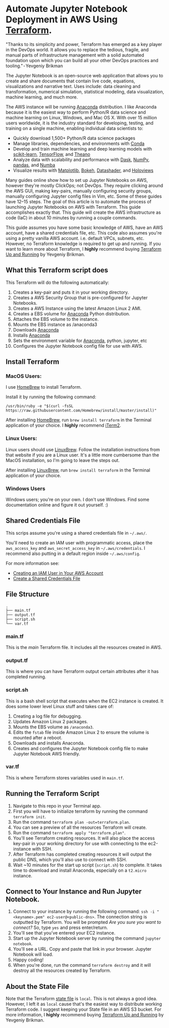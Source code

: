 # Automate Jupyter Notebook Deployment in AWS Using [Terraform](https://www.terraform.io). 

"Thanks to its simplicity and power, Terraform has emerged as a key player in the DevOps world. It allows you to replace the tedious, fragile, and manual parts of infrastructure management with a solid automated foundation upon which you can build all your other DevOps practices and tooling." - Yevgeniy Brikman

The Jupyter Notebook is an open-source web application that allows you to create and share documents that contain live code, equations, visualizations and narrative text. Uses include: data cleaning and transformation, numerical simulation, statistical modeling, data visualization, machine learning, and much more.

The AWS instance will be running [Anaconda](https://www.anaconda.com/distribution/) distribution. I like Anaconda because it is the easiest way to perform Python/R data science and machine learning on Linux, Windows, and Mac OS X. With over 15 million users worldwide, it is the industry standard for developing, testing, and training on a single machine, enabling individual data scientists to:

- Quickly download 1,500+ Python/R data science packages
- Manage libraries, dependencies, and environments with [Conda](https://conda.io/docs/)
- Develop and train machine learning and deep learning models with [scikit-learn](https://scikit-learn.org/stable/), [TensorFlow](https://www.tensorflow.org/), and [Theano](https://pypi.org/project/Theano/)
- Analyze data with scalability and performance with [Dask](https://dask.org/), [NumPy](http://www.numpy.org/), [pandas](https://pandas.pydata.org/), and [Numba](http://numba.pydata.org/)
- Visualize results with [Matplotlib](https://matplotlib.org/), [Bokeh](https://bokeh.pydata.org/en/latest/), [Datashader](http://datashader.org/), and [Holoviews](http://holoviews.org/)

Many guides online show how to set up Jupyter Notebooks on AWS, however they're mostly ClickOps; not DevOps. They require clicking around the AWS GUI, making key-pairs, manually configuring security groups, manually configuring Jupyter config files in Vim, etc. Some of these guides have 12–15 steps. The goal of this article is to automate the process of launching Jupyter Notebooks on AWS with Terraform. This guide accomplishes exactly that. This guide will create the AWS infrastructure as code (IaC) in about 10 minutes by running a couple commands.

This guide assumes you have some basic knowledge of AWS, have an AWS account, have a shared credentials file, etc. This code also assumes you're using a pretty vanilla AWS account. i.e. default VPCs, subnets, etc. However, no Terraform knowledge is required to get up and running. If you want to learn more about Terraform, I **highly** recommend buying [Terraform Up and Running](https://www.amazon.com/Terraform-Running-Writing-Infrastructure-Code/dp/1492046906/ref=sr_1_1?keywords=terraform+up+and+running&qid=1571417701&sr=8-1) by Yevgeniy Brikman.

## What this Terraform script does
This Terraform will do the following automatically:

1. Creates a key-pair and puts it in your working directory.
1. Creates a AWS Security Group that is pre-configured for Jupyter Notebooks.
1. Creates a AWS Instance using the latest Amazon Linux 2 AMI.
1. Creates a EBS volume for [Anaconda](https://www.anaconda.com) Python distribution.
1. Attaches the EBS volume to the instance.
1. Mounts the EBS instance as /anaconda3
1. Downloads [Anaconda](https://www.anaconda.com)
1. Installs [Anaconda](https://www.anaconda.com)
1. Sets the environment variable for [Anaconda](https://www.anaconda.com), python, jupyter, etc
1. Configures the Jupyter Notebook config file for use with AWS.

## Install Terraform
### MacOS Users:
I use [HomeBrew](https://brew.sh) to install Terraform.

Install it by running the following command:

`/usr/bin/ruby -e "$(curl -fsSL https://raw.githubusercontent.com/Homebrew/install/master/install)"`

After installing [HomeBrew](https://brew.sh), run `brew install terraform` in the Terminal application of your choice. I **highly** recommend [iTerm2](https://iterm2.com).

### Linux Users:
Linux users should use [LinuxBrew](https://docs.brew.sh/Homebrew-on-Linux). Follow the installation instructions from that website if you are a Linux user. It's a little more cumbersome than the MacOS installation, so I'm going to leave the steps out.

After installing [LinuxBrew](https://docs.brew.sh/Homebrew-on-Linux), run `brew install terraform` in the Terminal application of your choice.

### Windows Users
Windows users; you're on your own. I don't use Windows. Find some documentation online and figure it out yourself. :)

## Shared Credentials File
This scrips assume you're using a shared credentials file in `~/.aws/`.

You'll need to create an IAM user with programmatic access, place the `aws_access_key` and `aws_secret_access_key` in `~/.aws/credentials`. I recommend also putting in a default region inside `~/.aws/config`.

For more information see:
* [Creating an IAM User in Your AWS Account](https://docs.aws.amazon.com/IAM/latest/UserGuide/id_users_create.html)
* [Create a Shared Credentials File](https://docs.aws.amazon.com/ses/latest/DeveloperGuide/create-shared-credentials-file.html)

## File Structure
```
.
├── main.tf
├── output.tf
├── script.sh
└── var.tf
```

### main.tf
This is the *main* Terraform file. It includes all the resources created in AWS.

### output.tf
This is where you can have Terraform output certain attributes after it has completed running.

### script.sh
This is a bash shell script that executes when the EC2 instance is created. It does some lower level Linux stuff and takes care of:

1. Creating a log file for debugging.
1. Updates Amazon Linux 2 packages.
1. Mounts the EBS volume as `/anaconda3`.
1. Edits the `fstab` file inside Amazon Linux 2 to ensure the volume is mounted after a reboot.
1. Downloads and installs Anaconda.
1. Creates and configures the Jupyter Notebook config file to make Jupyter Notebook AWS friendly.

### var.tf
This is where Terraform stores variables used in `main.tf`.


## Running the Terraform Script

1. Navigate to this repo in your Terminal app.
1. First you will have to initialize terraform by running the command `terraform init`.
1. Run the command `terraform plan -out=terraform.plan`.
1. You can see a preview of all the resources Terraform will create.
1. Run the command `terraform apply "terraform.plan"`.
1. You'll see Terraform creating resources. It will also place the access key-pair in your working directory for use with connecting to the ec2-instance with SSH.
1. After Terraform has completed creating resources it will output the public DNS, which you'll also use to connect with SSH.
1. Wait ~10 minutes for the start up script (`script.sh`) to complete. It takes time to download and install Anaconda, especially on a `t2.micro` instance.

## Connect to Your Instance and Run Jupyter Notebook.
1. Connect to your instance by running the following command: `ssh -i "<keyname>.pem" ec2-user@<public-dns>`. The connection string is outputted by Terraform. You will be prompted *Are you sure you want to connect?* So, type `yes` and press enter/return.
1. You'll see that you've entered your EC2 instance.
1. Start up the Jupyter Notebook server by running the command `jupyter notebook`.
1. You'll see a URL. Copy and paste that link in your browser. Jupyter Notebook will load.
1. Happy coding!
1. When you're done, run the command `terraform destroy` and it will destroy all the resources created by Terraform.

## About the State File

Note that the Terraform [state file](https://www.terraform.io/docs/state/index.html) is `local`. This is not always a good idea. However, I left it as `local` cause that's the easiest way to distribute working Terraform code. I suggest keeping your State file in an AWS S3 bucket. For more information, I **highly** recommend buying [Terraform Up and Running](https://www.amazon.com/Terraform-Running-Writing-Infrastructure-Code/dp/1492046906/ref=sr_1_1?keywords=terraform+up+and+running&qid=1571417701&sr=8-1) by Yevgeniy Brikman.